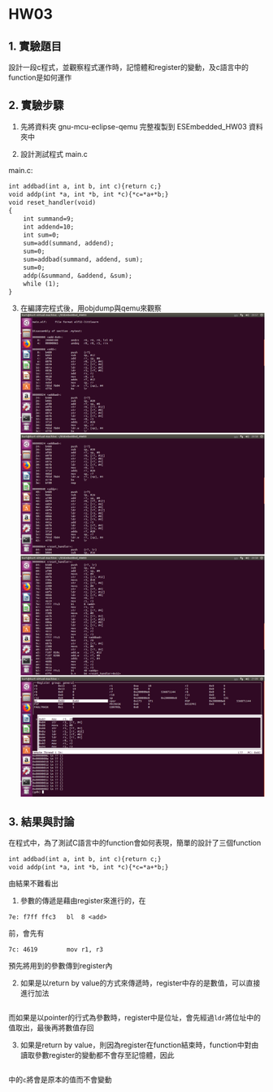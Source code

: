 HW03
===
## 1. 實驗題目
設計一段c程式，並觀察程式運作時，記憶體和register的變動，及c語言中的function是如何運作
## 2. 實驗步驟
1. 先將資料夾 gnu-mcu-eclipse-qemu 完整複製到 ESEmbedded_HW03 資料夾中

2. 設計測試程式 main.c 

main.c:
```int add(int a, int b){return a+b;}
int addbad(int a, int b, int c){return c;}
void addp(int *a, int *b, int *c){*c=*a+*b;}
void reset_handler(void)
{
	int summand=9;
	int addend=10;
	int sum=0;
	sum=add(summand, addend);
	sum=0;
	sum=addbad(summand, addend, sum);
	sum=0;
	addp(&summand, &addend, &sum);
	while (1);
}
```

3. 在編譯完程式後，用objdump與qemu來觀察
![](https://github.com/kentlincku/ESEmbedded_HW03/blob/master/add.png)
![](https://github.com/kentlincku/ESEmbedded_HW03/blob/master/addbad.png)
![](https://github.com/kentlincku/ESEmbedded_HW03/blob/master/reset_handler.png)
![](https://github.com/kentlincku/ESEmbedded_HW03/blob/master/gdb.png)

## 3. 結果與討論

在程式中，為了測試C語言中的function會如何表現，簡單的設計了三個function
```int add(int a, int b){return a+b;}
int addbad(int a, int b, int c){return c;}
void addp(int *a, int *b, int *c){*c=*a+*b;}
```
由結果不難看出
1. 參數的傳遞是藉由register來進行的，在
```
7e:	f7ff ffc3 	bl	8 <add>
```
前，會先有
```7a:	4610      	mov	r0, r2
7c:	4619      	mov	r1, r3
```
預先將用到的參數傳到register內

2. 如果是以return by value的方式來傳遞時，register中存的是數值，可以直接進行加法
```16:	4413      	add	r3, r2
```
而如果是以pointer的行式為參數時，register中是位址，會先經過`ldr`將位址中的值取出，最後再將數值存回

3. 如果是return by value，則因為register在function結束時，function中對由讀取參數register的變動都不會存至記憶體，因此
```int addbad(int a, int b, int c){return c;}
```
中的`c`將會是原本的值而不會變動
